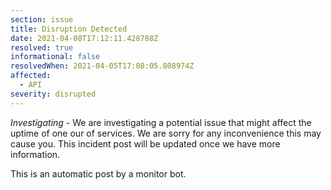 ```yaml
---
section: issue
title: Disruption Detected
date: 2021-04-08T17:12:11.428788Z
resolved: true
informational: false
resolvedWhen: 2021-04-05T17:08:05.808974Z
affected:
  - API
severity: disrupted
---
```

*Investigating* - We are investigating a potential issue that might affect the uptime of one our of services. We are sorry for any inconvenience this may cause you. This incident post will be updated once we have more information.

This is an automatic post by a monitor bot.
        